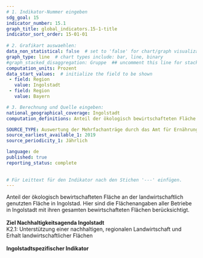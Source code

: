```yaml
---
# 1. Indikator-Nummer eingeben 
sdg_goal: 15 
indicator_number: 15.1
graph_title: global_indicators.15-1-title
indicator_sort_order: 15-01-01
 
# 2. Grafikart auswaehlen: 
data_non_statistical: false  # set to 'false' for chart/graph visualization 
graph_type: line  # chart types include: bar, line, binary 
#graph_stacked_disaggregation: Gruppe  ## uncomment this line for stacked bars. eplace 'Geschlecht' with the field of aggregation. 
computation_units: Prozent
data_start_values:  # initialize the field to be shown  
 - field: Region 
   value: Ingolstadt 
 - field: Region 
   value: Bayern 

# 3. Berechnung und Quelle eingeben: 
national_geographical_coverage: Ingolstadt
computation_definitions: Anteil der ökologisch bewirtschafteten Fläche an der landwirtschaftlich genutzten Fläche

SOURCE_TYPE: Auswertung der Mehrfachanträge durch das Amt für Ernährung, Landwirtschaft und Forsten Ingolstadt-Pfaffenhofen  # data source  
source_earliest_available_1: 2019
source_periodicity_1: Jährlich

language: de   
published: true 
reporting_status: complete
 
 
# Für Leittext für den Indikator nach den Stichen '---' einfügen. 
---
```

Anteil der ökologisch bewirtschafteten Fläche an der landwirtschaftlich genutzten Fläche in Ingolstad. Hier sind die Flächenangaben aller Betriebe in Ingolstadt mit ihren gesamten bewirtschafteten Flächen berücksichtigt.<br>
<br>
<b>Ziel Nachhaltigkeitsagenda Ingolstadt</b><br>
K2.1: Unterstützung einer nachhaltigen, regionalen Landwirtschaft und Erhalt landwirtschaftlicher Flächen<br>
<br>
<b>Ingolstadtspezifischer Indikator</b>
